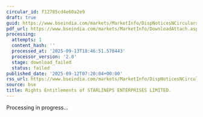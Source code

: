 ```yaml
---
circular_id: f12785cd4e60a2e9
draft: true
guid: https://www.bseindia.com/markets/MarketInfo/DispNoticesNCirculars.aspx?Noticeid={77EC7375-A0E3-44F8-BEDC-2F4EFFB88415}&noticeno=20250912-13&dt=09/12/2025&icount=13&totcount=103&flag=0
pdf_url: https://www.bseindia.com/markets/MarketInfo/DownloadAttach.aspx?id=20250912-13&attachedId=
processing:
  attempts: 1
  content_hash: ''
  processed_at: '2025-09-13T18:46:51.570443'
  processor_version: '2.0'
  stage: download_failed
  status: failed
published_date: '2025-09-12T07:20:04+00:00'
rss_url: https://www.bseindia.com/markets/MarketInfo/DispNoticesNCirculars.aspx?Noticeid={77EC7375-A0E3-44F8-BEDC-2F4EFFB88415}&noticeno=20250912-13&dt=09/12/2025&icount=13&totcount=103&flag=0
source: bse
title: Rights Entitlements of STARLINEPS ENTERPRISES LIMITED.
---
```


Processing in progress...